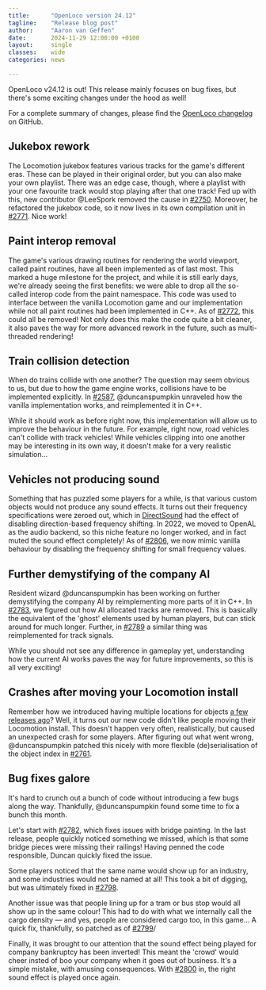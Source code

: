 ```yaml
---
title:      "OpenLoco version 24.12"
tagline:    "Release blog post"
author:     "Aaron van Geffen"
date:       2024-11-29 12:00:00 +0100
layout:     single
classes:    wide
categories: news

---
```


OpenLoco v24.12 is out! This release mainly focuses on bug fixes,
but there's some exciting changes under the hood as well!

For a complete summary of changes, please find the
[OpenLoco changelog](https://github.com/OpenLoco/OpenLoco/releases/tag/v24.12) on GitHub.

## Jukebox rework

The Locomotion jukebox features various tracks for the game's different eras. These can be played
in their original order, but you can also make your own playlist. There was an edge case, though,
where a playlist with your one favourite track would stop playing after that one track!
Fed up with this, new contributor @LeeSpork removed the cause in
[#2750](https://github.com/OpenLoco/OpenLoco/pull/2750). Moreover, he refactored the jukebox code,
so it now lives in its own compilation unit in [#2771](https://github.com/OpenLoco/OpenLoco/pull/2771).
Nice work!

## Paint interop removal

The game's various drawing routines for rendering the world viewport, called paint routines,
have all been implemented as of last most. This marked a huge milestone for the project, and while it
is still early days, we're already seeing the first benefits: we were able to drop all the so-called
interop code from the paint namespace. This code was used to interface between the vanilla Locomotion
game and our implementation while not all paint routines had been implemented in C++.
As of [#2772](https://github.com/OpenLoco/OpenLoco/pull/2772), this could all be removed!
Not only does this make the code quite a bit cleaner, it also paves the way for more advanced rework
in the future, such as multi-threaded rendering!

## Train collision detection

When do trains collide with one another? The question may seem obvious to us, but due to how
the game engine works, collisions have to be implemented explicitly. In
[#2587](https://github.com/OpenLoco/OpenLoco/pull/2587), @duncanspumpkin unraveled
how the vanilla implementation works, and reimplemented it in C++.

While it should work as before right now, this implementation will allow us to improve the
behaviour in the future. For example, right now, road vehicles can't collide with track vehicles!
While vehicles clipping into one another may be interesting in its own way, it doesn't make
for a very realistic simulation...

## Vehicles not producing sound

Something that has puzzled some players for a while, is that various custom objects would not
produce any sound effects. It turns out their frequency specifications were zeroed out, which
in [DirectSound](https://en.wikipedia.org/wiki/DirectSound) had the effect of disabling
direction-based frequency shifting. In 2022, we moved to OpenAL as the audio backend, so this
niche feature no longer worked, and in fact muted the sound effect completely!
As of [#2806](https://github.com/OpenLoco/OpenLoco/pull/2806), we now mimic vanilla behaviour
by disabling the frequency shifting for small frequency values.

## Further demystifying of the company AI

Resident wizard @duncanspumpkin has been working on further demystifying the company AI
by reimplementing more parts of it in C++. In [#2783](https://github.com/OpenLoco/OpenLoco/pull/2783),
we figured out how AI allocated tracks are removed. This is basically the equivalent of
the 'ghost' elements used by human players, but can stick around for much longer.
Further, in [#2789](https://github.com/OpenLoco/OpenLoco/pull/2789) a similar thing
was reimplemented for track signals.

While you should not see any difference in gameplay yet, understanding how the current AI
works paves the way for future improvements, so this is all very exciting!

## Crashes after moving your Locomotion install

Remember how we introduced having multiple locations for objects
[a few releases ago](https://openloco.io/news/2024/10/openloco-v24.10.html#updates-to-object-index-and-selection-2629-2650)?
Well, it turns out our new code didn't like people moving their Locomotion install.
This doesn't happen very often, realistically, but caused an unexpected crash for some players.
After figuring out what went wrong, @duncanspumpkin patched this nicely with more flexible
(de)serialisation of the object index in [#2761](https://github.com/OpenLoco/OpenLoco/pull/2761).

## Bug fixes galore

It's hard to crunch out a bunch of code without introducing a few bugs along the way.
Thankfully, @duncanspumpkin found some time to fix a bunch this month.

Let's start with [#2782](https://github.com/OpenLoco/OpenLoco/pull/2782),
which fixes issues with bridge painting. In the last release, people quickly noticed something
we missed, which is that some bridge pieces were missing their railings!
Having penned the code responsible, Duncan quickly fixed the issue.

Some players noticed that the same name would show up for an industry, and some industries
would not be named at all! This took a bit of digging, but was ultimately fixed in
[#2798](https://github.com/OpenLoco/OpenLoco/pull/2798).

Another issue was that people lining up for a tram or bus stop would all show up in
the same colour! This had to do with what we internally call the cargo density —
and yes, people are considered cargo too, in this game...
A quick fix, thankfully, so patched as of [#2799](https://github.com/OpenLoco/OpenLoco/pull/2799)/

Finally, it was brought to our attention that the sound effect being played for company bankruptcy
has been inverted! This meant the 'crowd' would cheer insted of boo your company when it goes
out of business. It's a simple mistake, with amusing consequences. With
[#2800](https://github.com/OpenLoco/OpenLoco/pull/2800) in, the right sound effect is played once again.
